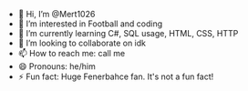 - 👋 Hi, I’m @Mert1026
- 👀 I’m interested in Football and coding
- 🌱 I’m currently learning C#, SQL usage, HTML, CSS, HTTP
- 💞️ I’m looking to collaborate on idk
- 📫 How to reach me: call me
- 😄 Pronouns: he/him
- ⚡ Fun fact: Huge Fenerbahce fan. It's not a fun fact!

<!---
Mert1026/Mert1026 is a ✨ special ✨ repository because its `README.md` (this file) appears on your GitHub profile.
You can click the Preview link to take a look at your changes.
--->
